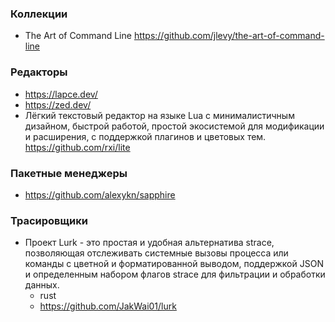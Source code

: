 ### Коллекции

- The Art of Command Line https://github.com/jlevy/the-art-of-command-line

### Редакторы

- https://lapce.dev/
- https://zed.dev/
- Лёгкий текстовый редактор на языке Lua с минималистичным дизайном, быстрой работой, простой экосистемой для модификации и расширения, с поддержкой плагинов и цветовых тем. https://github.com/rxi/lite

### Пакетные менеджеры

- https://github.com/alexykn/sapphire

### Трасировщики
- Проект Lurk - это простая и удобная альтернатива strace, позволяющая отслеживать системные вызовы процесса или команды с цветной и форматированной выводом, поддержкой JSON и определенным набором флагов strace для фильтрации и обработки данных.
  - rust
  - https://github.com/JakWai01/lurk
